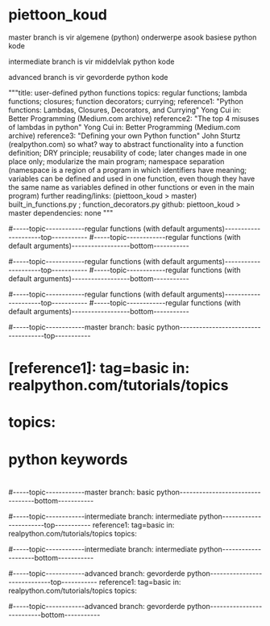 # piettoon_koud
master branch is vir algemene (python) onderwerpe asook basiese python kode

intermediate branch is vir middelvlak python kode

advanced branch is vir gevorderde python kode


"""title: user-defined python functions
topics: 
    regular functions; 
    lambda functions; 
    closures; 
    function decorators; 
    currying;
reference1: 
    "Python functions: Lambdas, Closures, Decorators, and Currying"
    Yong Cui in: Better Programming (Medium.com archive)
reference2:
    "The top 4 misuses of lambdas in python"
    Yong Cui in: Better Programming (Medium.com archive)
reference3: 
    "Defining your own Python function" John Sturtz (realpython.com)
so what? 
    way to abstract functionality into a function definition; 
    DRY principle; 
    reusability of code; 
    later changes made in one place only; 
    modularize the main program; 
    namespace separation (namespace is a region of a program in which identifiers have meaning; 
     variables can be defined and used in one function, even though they
     have the same name as variables defined in other functions or even in the main program)
further reading/links: 
    (piettoon_koud > master) built_in_functions.py ; function_decorators.py
github: 
    piettoon_koud > master 
dependencies:
    none
"""


#-----topic------------regular functions (with default arguments)---------------------top-----------
#-----topic------------regular functions (with default arguments)------------------bottom-----------


#-----topic------------regular functions (with default arguments)---------------------top-----------
#-----topic------------regular functions (with default arguments)------------------bottom-----------

#-----topic------------regular functions (with default arguments)---------------------top-----------
#-----topic------------regular functions (with default arguments)------------------bottom-----------


#-----topic------------master branch: basic python------------------------------------top-----------
# [reference1]: tag=basic in: realpython.com/tutorials/topics
# topics:
#   python keywords
#   
#
#
#
#
#
#
#
#-----topic------------master branch: basic python---------------------------------bottom-----------


#-----topic------------intermediate branch: intermediate python-----------------------top-----------
reference1: tag=basic in: realpython.com/tutorials/topics
topics:

#-----topic------------intermediate branch: intermediate python--------------------bottom-----------

#-----topic------------advanced branch: gevorderde python-----------------------------top-----------
reference1: tag=basic in: realpython.com/tutorials/topics
topics:

#-----topic------------advanced branch: gevorderde python--------------------------bottom-----------